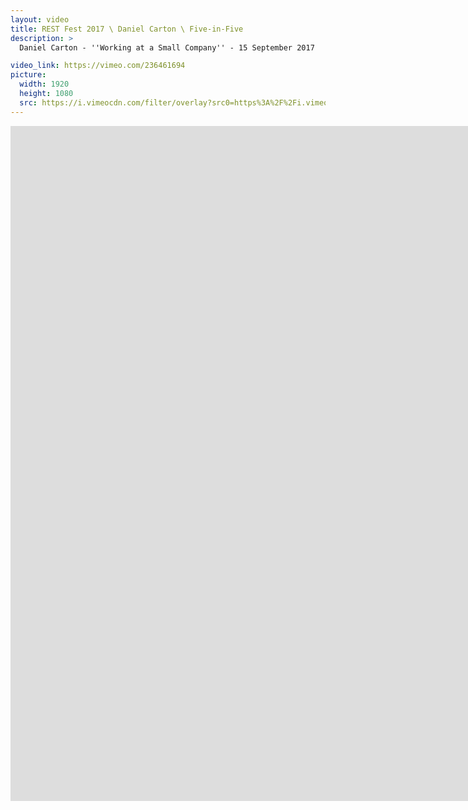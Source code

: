 ```yaml
---
layout: video
title: REST Fest 2017 \ Daniel Carton \ Five-in-Five
description: >
  Daniel Carton - ''Working at a Small Company'' - 15 September 2017

video_link: https://vimeo.com/236461694
picture:
  width: 1920
  height: 1080
  src: https://i.vimeocdn.com/filter/overlay?src0=https%3A%2F%2Fi.vimeocdn.com%2Fvideo%2F659927054_1920x1080.jpg&src1=http%3A%2F%2Ff.vimeocdn.com%2Fp%2Fimages%2Fcrawler_play.png
---
```

<iframe src="https://player.vimeo.com/video/236461694?title=0&byline=0&portrait=0&badge=0&autopause=0&player_id=0" width="1920" height="1080" frameborder="0" title="REST Fest 2017 \ Daniel Carton \ Five-in-Five" webkitallowfullscreen mozallowfullscreen allowfullscreen></iframe>